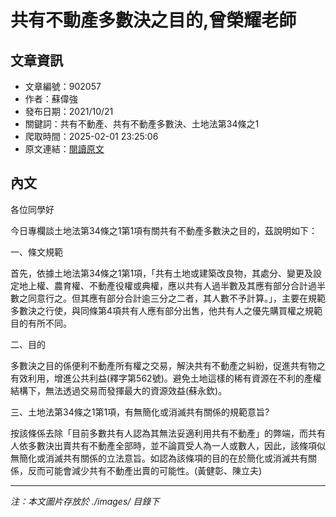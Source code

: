 # 共有不動產多數決之目的,曾榮耀老師

## 文章資訊
- 文章編號：902057
- 作者：蘇偉強
- 發布日期：2021/10/21
- 關鍵詞：共有不動產、共有不動產多數決、土地法第34條之1
- 爬取時間：2025-02-01 23:25:06
- 原文連結：[閱讀原文](https://real-estate.get.com.tw/Columns/detail.aspx?no=902057)

## 內文


各位同學好


今日專欄談土地法第34條之1第1項有關共有不動產多數決之目的，茲說明如下：


一、條文規範


首先，依據土地法第34條之1第1項，「共有土地或建築改良物，其處分、變更及設定地上權、農育權、不動產役權或典權，應以共有人過半數及其應有部分合計過半數之同意行之。但其應有部分合計逾三分之二者，其人數不予計算。」，主要在規範多數決之行使，與同條第4項共有人應有部分出售，他共有人之優先購買權之規範目的有所不同。


二、目的


多數決之目的係便利不動產所有權之交易，解決共有不動產之糾紛，促進共有物之有效利用，增進公共利益(釋字第562號)。避免土地這樣的稀有資源在不利的產權結構下，無法透過交易而發揮最大的資源效益(蘇永欽)。


三、土地法第34條之1第1項，有無簡化或消滅共有關係的規範意旨?


按該條係去除「目前多數共有人認為其無法妥適利用共有不動產」的弊端，而共有人依多數決出賣共有不動產全部時，並不論買受人為一人或數人，因此，該條項似無簡化或消滅共有關係的立法意旨。如認為該條項的目的在於簡化或消滅共有關係，反而可能會減少共有不動產出賣的可能性。(黃健彰、陳立夫)

---
*注：本文圖片存放於 ./images/ 目錄下*
